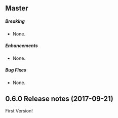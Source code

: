 ## Master

##### Breaking

* None.  

##### Enhancements

* None.  

##### Bug Fixes

* None.  

## 0.6.0 Release notes (2017-09-21)

First Version!
